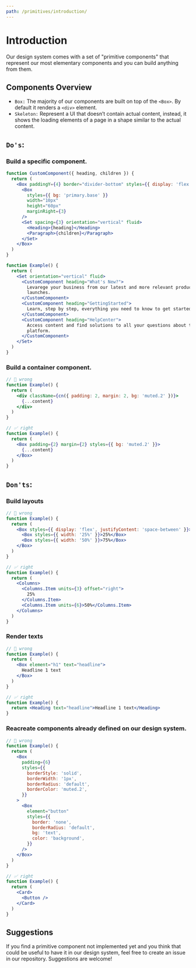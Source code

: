 ```yaml
---
path: /primitives/introduction/
---
```


# Introduction

Our design system comes with a set of "primitive components" that represent our most elementary components and you can build anything from them.

## Components Overview

- `Box:` The majority of our components are built on top of the `<Box>`. By default it renders a `<div>` element.
- `Skeleton:` Represent a UI that doesn’t contain actual content, instead, it shows the loading elements of a page in a shape similar to the actual content.

## `Do's`:

### Build a specific component.

```jsx static
function CustomComponent({ heading, children }) {
  return (
    <Box paddingY={4} border="divider-bottom" styles={{ display: 'flex' }}>
      <Box
        styles={{ bg: 'primary.base' }}
        width="10px"
        height="60px"
        marginRight={3}
      />
      <Set spacing={3} orientation="vertical" fluid>
        <Heading>{heading}</Heading>
        <Paragraph>{children}</Paragraph>
      </Set>
    </Box>
  )
}

function Example() {
  return (
    <Set orientation="vertical" fluid>
      <CustomComponent heading="What's New?">
        Levarege your business from our latest and more relevant product
        launches.
      </CustomComponent>
      <CustomComponent heading="GettingStarted">
        Learn, step by step, everything you need to know to get started on VTEX.
      </CustomComponent>
      <CustomComponent heading="HelpCenter">
        Access content and find solutions to all your questions about the
        platform.
      </CustomComponent>
    </Set>
  )
}
```

### Build a container component.

```jsx static
// 🚫 wrong
function Example() {
  return (
    <div className={cn({ padding: 2, margin: 2, bg: 'muted.2' })}>
      {...content}
    </div>
  )
}

// ✅ right
function Example() {
  return (
    <Box padding={2} margin={2} styles={{ bg: 'muted.2' }}>
      {...content}
    </Box>
  )
}
```

## `Don'ts`:

### Build layouts

```jsx static
// 🚫 wrong
function Example() {
  return (
    <Box styles={{ display: 'flex', justifyContent: 'space-between' }}>
      <Box styles={{ width: '25%' }}>25%</Box>
      <Box styles={{ width: '50%' }}>75%</Box>
    </Box>
  )
}

// ✅ right
function Example() {
  return (
    <Columns>
      <Columns.Item units={3} offset="right">
        25%
      </Columns.Item>
      <Columns.Item units={6}>50%</Columns.Item>
    </Columns>
  )
}
```

### Render texts

```jsx static
// 🚫 wrong
function Example() {
  return (
    <Box element="h1" text="headline">
      Headline 1 text
    </Box>
  )
}

// ✅ right
function Example() {
  return <Heading text="headline">Headline 1 text</Heading>
}
```

### Reacreate components already defined on our design system.

```jsx static
// 🚫 wrong
function Example() {
  return (
    <Box
      padding={6}
      styles={{
        borderStyle: 'solid',
        borderWidth: '1px',
        borderRadius: 'default',
        borderColor: 'muted.2',
      }}
    >
      <Box
        element="button"
        styles={{
          border: 'none',
          borderRadius: 'default',
          bg: 'text',
          color: 'background',
        }}
      />
    </Box>
  )
}

// ✅ right
function Example() {
  return (
    <Card>
      <Button />
    </Card>
  )
}
```

## Suggestions

If you find a primitive component not implemented yet and you think that could be useful to have it in our design system, feel free to create an issue in our repository. Suggestions are welcome!
